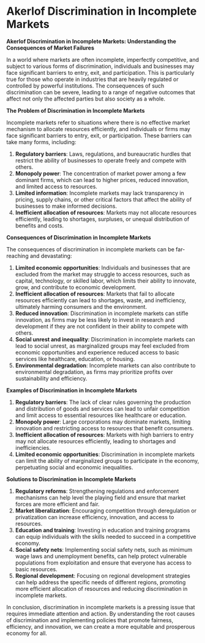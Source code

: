 # Akerlof Discrimination in Incomplete Markets

**Akerlof Discrimination in Incomplete Markets: Understanding the Consequences of Market Failures**

In a world where markets are often incomplete, imperfectly competitive, and subject to various forms of discrimination, individuals and businesses may face significant barriers to entry, exit, and participation. This is particularly true for those who operate in industries that are heavily regulated or controlled by powerful institutions. The consequences of such discrimination can be severe, leading to a range of negative outcomes that affect not only the affected parties but also society as a whole.

**The Problem of Discrimination in Incomplete Markets**

Incomplete markets refer to situations where there is no effective market mechanism to allocate resources efficiently, and individuals or firms may face significant barriers to entry, exit, or participation. These barriers can take many forms, including:

1. **Regulatory barriers**: Laws, regulations, and bureaucratic hurdles that restrict the ability of businesses to operate freely and compete with others.
2. **Monopoly power**: The concentration of market power among a few dominant firms, which can lead to higher prices, reduced innovation, and limited access to resources.
3. **Limited information**: Incomplete markets may lack transparency in pricing, supply chains, or other critical factors that affect the ability of businesses to make informed decisions.
4. **Inefficient allocation of resources**: Markets may not allocate resources efficiently, leading to shortages, surpluses, or unequal distribution of benefits and costs.

**Consequences of Discrimination in Incomplete Markets**

The consequences of discrimination in incomplete markets can be far-reaching and devastating:

1. **Limited economic opportunities**: Individuals and businesses that are excluded from the market may struggle to access resources, such as capital, technology, or skilled labor, which limits their ability to innovate, grow, and contribute to economic development.
2. **Inefficient allocation of resources**: Markets that fail to allocate resources efficiently can lead to shortages, waste, and inefficiency, ultimately harming consumers and the environment.
3. **Reduced innovation**: Discrimination in incomplete markets can stifle innovation, as firms may be less likely to invest in research and development if they are not confident in their ability to compete with others.
4. **Social unrest and inequality**: Discrimination in incomplete markets can lead to social unrest, as marginalized groups may feel excluded from economic opportunities and experience reduced access to basic services like healthcare, education, or housing.
5. **Environmental degradation**: Incomplete markets can also contribute to environmental degradation, as firms may prioritize profits over sustainability and efficiency.

**Examples of Discrimination in Incomplete Markets**

1. **Regulatory barriers**: The lack of clear rules governing the production and distribution of goods and services can lead to unfair competition and limit access to essential resources like healthcare or education.
2. **Monopoly power**: Large corporations may dominate markets, limiting innovation and restricting access to resources that benefit consumers.
3. **Inefficient allocation of resources**: Markets with high barriers to entry may not allocate resources efficiently, leading to shortages and inefficiencies.
4. **Limited economic opportunities**: Discrimination in incomplete markets can limit the ability of marginalized groups to participate in the economy, perpetuating social and economic inequalities.

**Solutions to Discrimination in Incomplete Markets**

1. **Regulatory reforms**: Strengthening regulations and enforcement mechanisms can help level the playing field and ensure that market forces are more efficient and fair.
2. **Market liberalization**: Encouraging competition through deregulation or privatization can increase efficiency, innovation, and access to resources.
3. **Education and training**: Investing in education and training programs can equip individuals with the skills needed to succeed in a competitive economy.
4. **Social safety nets**: Implementing social safety nets, such as minimum wage laws and unemployment benefits, can help protect vulnerable populations from exploitation and ensure that everyone has access to basic resources.
5. **Regional development**: Focusing on regional development strategies can help address the specific needs of different regions, promoting more efficient allocation of resources and reducing discrimination in incomplete markets.

In conclusion, discrimination in incomplete markets is a pressing issue that requires immediate attention and action. By understanding the root causes of discrimination and implementing policies that promote fairness, efficiency, and innovation, we can create a more equitable and prosperous economy for all.
